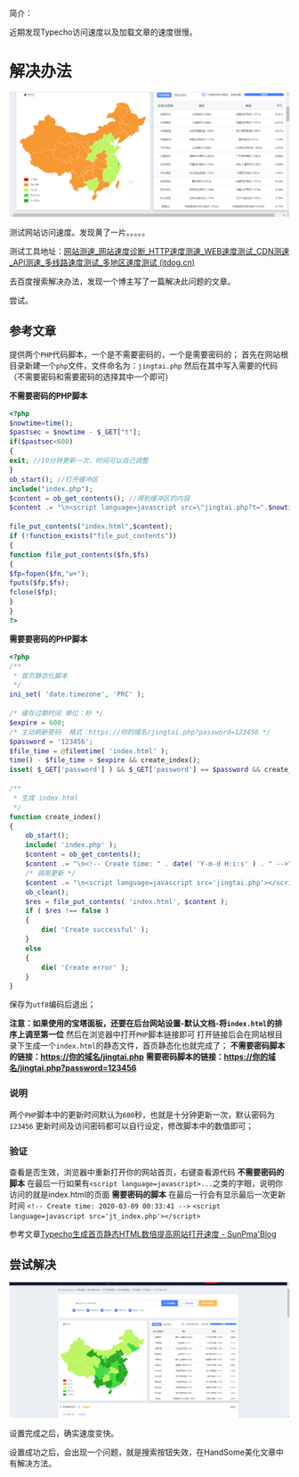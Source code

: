 简介：

近期发现Typecho访问速度以及加载文章的速度很慢。

# 解决办法

![image-20220830102402122](Typecho访问速度慢/image-20220830102402122.png)

测试网站访问速度。发现黄了一片。。。。。

测试工具地址：[网站测速_网站速度诊断_HTTP速度测速_WEB速度测试_CDN测速_API测速_多线路速度测试_多地区速度测试 (itdog.cn)](https://www.itdog.cn/http/)

去百度搜索解决办法，发现一个博主写了一篇解决此问题的文章。

尝试。

## 参考文章

提供两个`PHP`代码脚本，一个是不需要密码的，一个是需要密码的；
首先在网站根目录新建一个`php`文件，文件命名为：`jingtai.php`
然后在其中写入需要的代码（不需要密码和需要密码的选择其中一个即可）

**不需要密码的PHP脚本**

```php
<?php
$nowtime=time();
$pastsec = $nowtime - $_GET["t"];
if($pastsec<600)
{
exit; //10分钟更新一次，时间可以自己调整
}
ob_start(); //打开缓冲区
include("index.php");
$content = ob_get_contents(); //得到缓冲区的内容
$content .= "\n<script language=javascript src=\"jingtai.php?t=".$nowtime."\"></script>"; //加上调用更新程序的代码

file_put_contents("index.html",$content);
if (!function_exists("file_put_contents"))
{
function file_put_contents($fn,$fs)
{
$fp=fopen($fn,"w+");
fputs($fp,$fs);
fclose($fp);  
}
}
?>
```

**需要要密码的PHP脚本**

```php
<?php
/**
 * 首页静态化脚本
 */
ini_set( 'date.timezone', 'PRC' );

/* 缓存过期时间 单位：秒 */
$expire = 600;
/* 主动刷新密码  格式：https://你的域名/jingtai.php?password=123456 */
$password = '123456';
$file_time = @filemtime( 'index.html' );
time() - $file_time > $expire && create_index();
isset( $_GET['password'] ) && $_GET['password'] == $password && create_index();

/**
 * 生成 index.html
 */
function create_index()
{
    ob_start();
    include( 'index.php' );
    $content = ob_get_contents();
    $content .= "\n<!-- Create time: " . date( 'Y-m-d H:i:s' ) . " -->";
    /* 调用更新 */
    $content .= "\n<script language=javascript src='jingtai.php'></script>";
    ob_clean();
    $res = file_put_contents( 'index.html', $content );
    if ( $res !== false )
    {
        die( 'Create successful' );
    }
    else
    {
        die( 'Create error' );
    }
}
```

保存为`utf8`编码后退出；

**注意：如果使用的宝塔面板，还要在后台网站设置-默认文档-将`index.html`的排序上调至第一位**
然后在浏览器中打开`PHP`脚本链接即可
打开链接后会在网站根目录下生成一个`index.html`的静态文件，首页静态化也就完成了；
**不需要密码脚本的链接：[https://你的域名/jingtai.php](https://xn--6qqv7i2xdt95b/jingtai.php)**
**需要密码脚本的链接：[https://你的域名/jingtai.php?password=123456](https://xn--6qqv7i2xdt95b/jingtai.php?password=123456)**

### 说明

两个`PHP`脚本中的更新时间默认为`600`秒，也就是十分钟更新一次，默认密码为`123456`
更新时间及访问密码都可以自行设定，修改脚本中的数值即可；

### 验证

查看是否生效，浏览器中重新打开你的网站首页，右键查看源代码
**不需要密码的脚本**
在最后一行如果有`<script language=javascript>...`之类的字眼，说明你访问的就是index.html的页面
**需要密码的脚本**
在最后一行会有显示最后一次更新时间
`<!-- Create time: 2020-03-09 00:33:41 -->`
`<script language=javascript src='jt_index.php'></script>`





参考文章[Typecho生成首页静态HTML数倍提高网站打开速度 - SunPma'Blog](https://sunpma.com/484.html)

## 尝试解决

![image-20220830110208947](Typecho访问速度慢/image-20220830110208947.png)

设置完成之后，确实速度变快。

设置成功之后，会出现一个问题，就是搜索按钮失效，在HandSome美化文章中有解决方法。